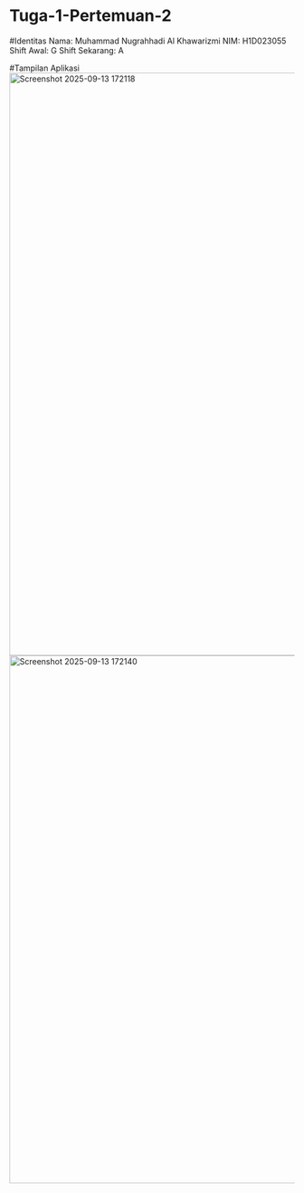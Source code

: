 ﻿# Tuga-1-Pertemuan-2

#Identitas 
Nama: Muhammad Nugrahhadi Al Khawarizmi
NIM: H1D023055
Shift Awal: G
Shift Sekarang: A

#Tampilan Aplikasi
<img width="717" height="1030" alt="Screenshot 2025-09-13 172118" src="https://github.com/user-attachments/assets/0eef3201-9bf7-48fc-889d-c0a21649fc16" />
<img width="593" height="933" alt="Screenshot 2025-09-13 172140" src="https://github.com/user-attachments/assets/818e46de-ff1a-47ef-b901-082800e6ec17" />

